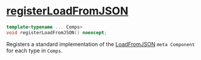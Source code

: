 # [registerLoadFromJSON](registerLoadFromJSON.hpp)

```cpp
template<typename ... Comps>
void registerLoadFromJSON() noexcept;
```

Registers a standard implementation of the [LoadFromJSON](../../components/meta/LoadFromJSON.md) `meta Component` for each type in `Comps`.